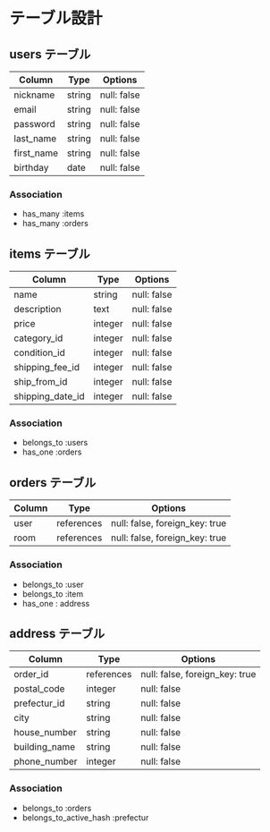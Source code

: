 # テーブル設計

## users テーブル

| Column     | Type   | Options     |
| ---------- | ------ | ----------- |
| nickname   | string | null: false |
| email      | string | null: false |
| password   | string | null: false |
| last_name  | string | null: false |
| first_name | string | null: false |
| birthday   | date   | null: false |

### Association

- has_many :items
- has_many :orders

## items テーブル

| Column        | Type    | Options     |
| ------------- | ------- | ----------- |
| name          | string  | null: false |
| description   | text    | null: false |
| price         | integer | null: false |
| category_id      | integer | null: false |
| condition_id     | integer | null: false |
| shipping_fee_id  | integer | null: false |
| ship_from_id     | integer | null: false |
| shipping_date_id | integer | null: false |

### Association

- belongs_to :users
- has_one :orders

## orders テーブル

| Column | Type       | Options                        |
| ------ | ---------- | ------------------------------ |
| user   | references | null: false, foreign_key: true |
| room   | references | null: false, foreign_key: true |

### Association

- belongs_to :user
- belongs_to :item
- has_one : address

## address テーブル

| Column        | Type       | Options                        |
| ------------- | ---------- | ------------------------------ |
| order_id      | references | null: false, foreign_key: true |
| postal_code   | integer    | null: false                    |
| prefectur_id  | string     | null: false                    |
| city          | string     | null: false                    |
| house_number  | string     | null: false                    |
| building_name | string     | null: false                    |
| phone_number  | integer    | null: false                    |

### Association

- belongs_to :orders
- belongs_to_active_hash :prefectur